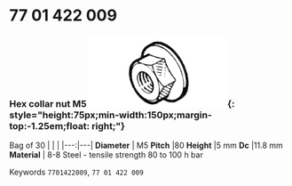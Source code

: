 # 77 01 422 009

### Hex collar nut M5 ![](../assets/images/parts/hex_collar_nut.png){: style="height:75px;min-width:150px;margin-top:-1.25em;float: right;"}

Bag of 30
|   |   |
|---:|---|
**Diameter** | M5
**Pitch** |80
**Height** |5 mm
**Dc** |11.8 mm
**Material** | 8-8 Steel - tensile strength 80 to 100 h bar

Keywords `7701422009`, `77 01 422 009`
